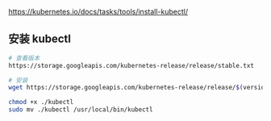 https://kubernetes.io/docs/tasks/tools/install-kubectl/

## 安装 kubectl
```bash
# 查看版本
https://storage.googleapis.com/kubernetes-release/release/stable.txt

# 安装
wget https://storage.googleapis.com/kubernetes-release/release/$(version)/bin/darwin/amd64/kubectl

chmod +x ./kubectl
sudo mv ./kubectl /usr/local/bin/kubectl

```
